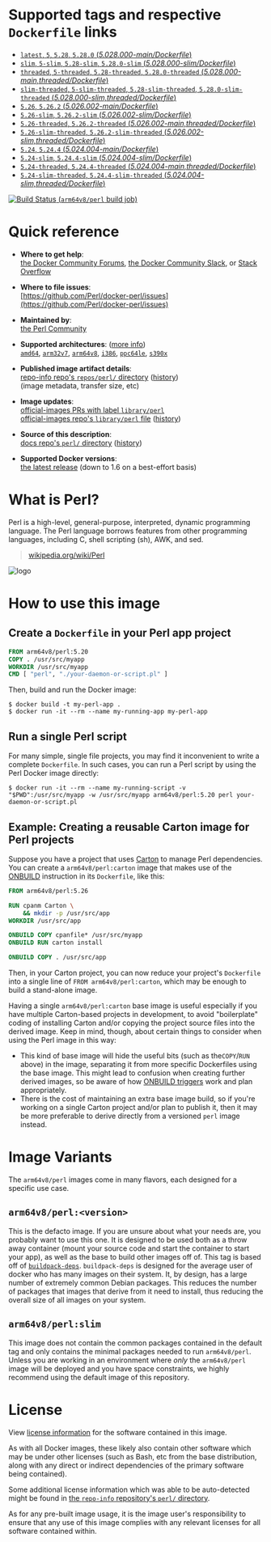 <!--

********************************************************************************

WARNING:

    DO NOT EDIT "perl/README.md"

    IT IS AUTO-GENERATED

    (from the other files in "perl/" combined with a set of templates)

********************************************************************************

-->

# Supported tags and respective `Dockerfile` links

-	[`latest`, `5`, `5.28`, `5.28.0` (*5.028.000-main/Dockerfile*)](https://github.com/perl/docker-perl/blob/892e2b4fbb58c48ee802cd13b34017300c630f18/5.028.000-main/Dockerfile)
-	[`slim`, `5-slim`, `5.28-slim`, `5.28.0-slim` (*5.028.000-slim/Dockerfile*)](https://github.com/perl/docker-perl/blob/892e2b4fbb58c48ee802cd13b34017300c630f18/5.028.000-slim/Dockerfile)
-	[`threaded`, `5-threaded`, `5.28-threaded`, `5.28.0-threaded` (*5.028.000-main,threaded/Dockerfile*)](https://github.com/perl/docker-perl/blob/892e2b4fbb58c48ee802cd13b34017300c630f18/5.028.000-main,threaded/Dockerfile)
-	[`slim-threaded`, `5-slim-threaded`, `5.28-slim-threaded`, `5.28.0-slim-threaded` (*5.028.000-slim,threaded/Dockerfile*)](https://github.com/perl/docker-perl/blob/892e2b4fbb58c48ee802cd13b34017300c630f18/5.028.000-slim,threaded/Dockerfile)
-	[`5.26`, `5.26.2` (*5.026.002-main/Dockerfile*)](https://github.com/perl/docker-perl/blob/892e2b4fbb58c48ee802cd13b34017300c630f18/5.026.002-main/Dockerfile)
-	[`5.26-slim`, `5.26.2-slim` (*5.026.002-slim/Dockerfile*)](https://github.com/perl/docker-perl/blob/892e2b4fbb58c48ee802cd13b34017300c630f18/5.026.002-slim/Dockerfile)
-	[`5.26-threaded`, `5.26.2-threaded` (*5.026.002-main,threaded/Dockerfile*)](https://github.com/perl/docker-perl/blob/892e2b4fbb58c48ee802cd13b34017300c630f18/5.026.002-main,threaded/Dockerfile)
-	[`5.26-slim-threaded`, `5.26.2-slim-threaded` (*5.026.002-slim,threaded/Dockerfile*)](https://github.com/perl/docker-perl/blob/892e2b4fbb58c48ee802cd13b34017300c630f18/5.026.002-slim,threaded/Dockerfile)
-	[`5.24`, `5.24.4` (*5.024.004-main/Dockerfile*)](https://github.com/perl/docker-perl/blob/892e2b4fbb58c48ee802cd13b34017300c630f18/5.024.004-main/Dockerfile)
-	[`5.24-slim`, `5.24.4-slim` (*5.024.004-slim/Dockerfile*)](https://github.com/perl/docker-perl/blob/892e2b4fbb58c48ee802cd13b34017300c630f18/5.024.004-slim/Dockerfile)
-	[`5.24-threaded`, `5.24.4-threaded` (*5.024.004-main,threaded/Dockerfile*)](https://github.com/perl/docker-perl/blob/892e2b4fbb58c48ee802cd13b34017300c630f18/5.024.004-main,threaded/Dockerfile)
-	[`5.24-slim-threaded`, `5.24.4-slim-threaded` (*5.024.004-slim,threaded/Dockerfile*)](https://github.com/perl/docker-perl/blob/892e2b4fbb58c48ee802cd13b34017300c630f18/5.024.004-slim,threaded/Dockerfile)

[![Build Status](https://doi-janky.infosiftr.net/job/multiarch/job/arm64v8/job/perl/badge/icon) (`arm64v8/perl` build job)](https://doi-janky.infosiftr.net/job/multiarch/job/arm64v8/job/perl/)

# Quick reference

-	**Where to get help**:  
	[the Docker Community Forums](https://forums.docker.com/), [the Docker Community Slack](https://blog.docker.com/2016/11/introducing-docker-community-directory-docker-community-slack/), or [Stack Overflow](https://stackoverflow.com/search?tab=newest&q=docker)

-	**Where to file issues**:  
	[https://github.com/Perl/docker-perl/issues](https://github.com/Perl/docker-perl/issues)

-	**Maintained by**:  
	[the Perl Community](https://github.com/Perl/docker-perl)

-	**Supported architectures**: ([more info](https://github.com/docker-library/official-images#architectures-other-than-amd64))  
	[`amd64`](https://hub.docker.com/r/amd64/perl/), [`arm32v7`](https://hub.docker.com/r/arm32v7/perl/), [`arm64v8`](https://hub.docker.com/r/arm64v8/perl/), [`i386`](https://hub.docker.com/r/i386/perl/), [`ppc64le`](https://hub.docker.com/r/ppc64le/perl/), [`s390x`](https://hub.docker.com/r/s390x/perl/)

-	**Published image artifact details**:  
	[repo-info repo's `repos/perl/` directory](https://github.com/docker-library/repo-info/blob/master/repos/perl) ([history](https://github.com/docker-library/repo-info/commits/master/repos/perl))  
	(image metadata, transfer size, etc)

-	**Image updates**:  
	[official-images PRs with label `library/perl`](https://github.com/docker-library/official-images/pulls?q=label%3Alibrary%2Fperl)  
	[official-images repo's `library/perl` file](https://github.com/docker-library/official-images/blob/master/library/perl) ([history](https://github.com/docker-library/official-images/commits/master/library/perl))

-	**Source of this description**:  
	[docs repo's `perl/` directory](https://github.com/docker-library/docs/tree/master/perl) ([history](https://github.com/docker-library/docs/commits/master/perl))

-	**Supported Docker versions**:  
	[the latest release](https://github.com/docker/docker-ce/releases/latest) (down to 1.6 on a best-effort basis)

# What is Perl?

Perl is a high-level, general-purpose, interpreted, dynamic programming language. The Perl language borrows features from other programming languages, including C, shell scripting (sh), AWK, and sed.

> [wikipedia.org/wiki/Perl](https://en.wikipedia.org/wiki/Perl)

![logo](https://raw.githubusercontent.com/docker-library/docs/2f0c63f66919d5f310ba8357cec5f12d93ef4208/perl/logo.png)

# How to use this image

## Create a `Dockerfile` in your Perl app project

```dockerfile
FROM arm64v8/perl:5.20
COPY . /usr/src/myapp
WORKDIR /usr/src/myapp
CMD [ "perl", "./your-daemon-or-script.pl" ]
```

Then, build and run the Docker image:

```console
$ docker build -t my-perl-app .
$ docker run -it --rm --name my-running-app my-perl-app
```

## Run a single Perl script

For many simple, single file projects, you may find it inconvenient to write a complete `Dockerfile`. In such cases, you can run a Perl script by using the Perl Docker image directly:

```console
$ docker run -it --rm --name my-running-script -v "$PWD":/usr/src/myapp -w /usr/src/myapp arm64v8/perl:5.20 perl your-daemon-or-script.pl
```

## Example: Creating a reusable Carton image for Perl projects

Suppose you have a project that uses [Carton](https://metacpan.org/pod/Carton) to manage Perl dependencies. You can create a `arm64v8/perl:carton` image that makes use of the [ONBUILD](https://docs.docker.com/engine/reference/builder/#onbuild) instruction in its `Dockerfile`, like this:

```dockerfile
FROM arm64v8/perl:5.26

RUN cpanm Carton \
    && mkdir -p /usr/src/app
WORKDIR /usr/src/app

ONBUILD COPY cpanfile* /usr/src/myapp
ONBUILD RUN carton install

ONBUILD COPY . /usr/src/app
```

Then, in your Carton project, you can now reduce your project's `Dockerfile` into a single line of `FROM arm64v8/perl:carton`, which may be enough to build a stand-alone image.

Having a single `arm64v8/perl:carton` base image is useful especially if you have multiple Carton-based projects in development, to avoid "boilerplate" coding of installing Carton and/or copying the project source files into the derived image. Keep in mind, though, about certain things to consider when using the Perl image in this way:

-	This kind of base image will hide the useful bits (such as the`COPY`/`RUN` above) in the image, separating it from more specific Dockerfiles using the base image. This might lead to confusion when creating further derived images, so be aware of how [ONBUILD triggers](https://docs.docker.com/engine/reference/builder/#onbuild) work and plan appropriately.
-	There is the cost of maintaining an extra base image build, so if you're working on a single Carton project and/or plan to publish it, then it may be more preferable to derive directly from a versioned `perl` image instead.

# Image Variants

The `arm64v8/perl` images come in many flavors, each designed for a specific use case.

## `arm64v8/perl:<version>`

This is the defacto image. If you are unsure about what your needs are, you probably want to use this one. It is designed to be used both as a throw away container (mount your source code and start the container to start your app), as well as the base to build other images off of. This tag is based off of [`buildpack-deps`](https://registry.hub.docker.com/_/buildpack-deps/). `buildpack-deps` is designed for the average user of docker who has many images on their system. It, by design, has a large number of extremely common Debian packages. This reduces the number of packages that images that derive from it need to install, thus reducing the overall size of all images on your system.

## `arm64v8/perl:slim`

This image does not contain the common packages contained in the default tag and only contains the minimal packages needed to run `arm64v8/perl`. Unless you are working in an environment where *only* the `arm64v8/perl` image will be deployed and you have space constraints, we highly recommend using the default image of this repository.

# License

View [license information](http://dev.perl.org/licenses/) for the software contained in this image.

As with all Docker images, these likely also contain other software which may be under other licenses (such as Bash, etc from the base distribution, along with any direct or indirect dependencies of the primary software being contained).

Some additional license information which was able to be auto-detected might be found in [the `repo-info` repository's `perl/` directory](https://github.com/docker-library/repo-info/tree/master/repos/perl).

As for any pre-built image usage, it is the image user's responsibility to ensure that any use of this image complies with any relevant licenses for all software contained within.
